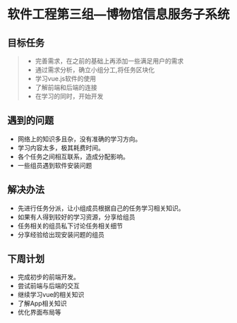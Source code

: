 # 软件工程第三组—博物馆信息服务子系统
## 目标任务

> - 完善需求，在之前的基础上再添加一些满足用户的需求
> - 通过需求分析，确立小组分工,将任务区块化
> - 学习vue.js软件的使用
> - 了解前端和后端的连接
> - 在学习的同时，开始开发

## 遇到的问题
- 网络上的知识多且杂，没有准确的学习方向。
- 学习内容太多，极其耗费时间。
- 各个任务之间相互联系，造成分配影响。
- 一些组员遇到软件安装问题

## 解决办法
- 先进行任务分派，让小组成员根据自己的任务学习相关知识。
- 如果有人得到较好的学习资源，分享给组员
- 任务相关的组员私下讨论任务相关细节
- 分享经验给出现安装问题的组员

## 下周计划
- 完成初步的前端开发。
- 尝试前端与后端的交互
- 继续学习vue的相关知识
- 了解App相关知识
- 优化界面布局等
